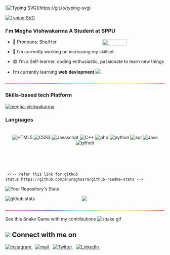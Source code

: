 
<!--👋-->  <!--img src="https://github.com/TheDudeThatCode/TheDudeThatCode/blob/master/Assets/Hi.gif" width="25px" height="25px"-->
[![Typing SVG](https://readme-typing-svg.demolab.com?font=Verdana&size=34&pause=1000&color=31CBD4&width=435&lines=Hello+folks+!)](https://git.io/typing-svg)

   
[![Typing SVG](https://readme-typing-svg.demolab.com?font=Verdana&size=19&pause=1000&color=D0D1D4&width=435&lines=Welcome+to+my+GitHub+profile)](https://git.io/typing-svg)

<h3 >I'm Megha Vishwakarma A Student at SPPU</h3>
 
 <img src="https://media.giphy.com/media/L1R1tvI9svkIWwpVYr/giphy.gif" align="right" 
   width="39%" height="35%">

- 👩  Pronouns: She/Her
- 🔭 I’m currently working on increasing my skillset.
- 😄 I’m a Self-learner, coding enthusiastic, passionate to learn new things 

-  I’m currently learning **web devlopment** <img width="30" src="https://cdn-icons-png.flaticon.com/128/7991/7991055.png" >

<img src="./rainbow-superthin.gif">

<h3  align="left">Skills-based tech  Platform</h3>
<a href="https://www.hackerrank.com/vishwakarmamegh1" target="blank"><img align="center" src="https://raw.githubusercontent.com/rahuldkjain/github-profile-readme-generator/master/src/images/icons/Social/hackerrank.svg" alt="megha-vishwakarma" height="50" width="50" /></a>

<h3 align="left">Languages</h3>
<p align="center" style="padding: 20px">
    <img src="https://img.shields.io/badge/html5-%23E34F26.svg?style=for-the-badge&logo=html5&logoColor=white" alt="HTML5">
    <img src="https://img.shields.io/badge/css3-%231572B6.svg?style=for-the-badge&logo=css3&logoColor=white" alt="CSS3">
    <img src="https://img.shields.io/badge/javascript-%23323330.svg?style=for-the-badge&logo=javascript" alt="Javascript">
    <img src="https://img.shields.io/badge/c++-%2300599C.svg?style=for-the-badge&logo=c%2B%2B&logoColor=white" alt="C++">
    <img src="https://img.shields.io/badge/PHP-777BB4?style=for-the-badge&logo=php&logoColor=white" alt="php">
   <img src="https://img.shields.io/badge/Python-FFD43B?style=for-the-badge&logo=python&logoColor=blue" alt="python">
   <img src="https://img.shields.io/badge/MySQL-005C84?style=for-the-badge&logo=mysql&logoColor=white" alt="sql">
    <img src="https://img.shields.io/badge/java-%23ED8B00.svg?style=for-the-badge&logo=java&logoColor=white" alt="Java">
    <img src="https://img.shields.io/badge/github-%23121011.svg?style=for-the-badge&logo=github&logoColor=white" alt="github">
   
</p>
<p align="center"> 
   <br><br>
    

  


     <!-- refer this link for github status:https://github.com/anuraghazra/github-readme-stats -->


![Your Repository's Stats](https://github-readme-stats.vercel.app/api/top-langs/?username=megha-vishwakarma&theme=blue-green)
<!-- Please don't remove this: Grab your social icons from https://github.com/carlsednaoui/gitsocial -->
<img src="https://github-readme-stats.vercel.app/api?username=megha-vishwakarma&show_icons=true&theme=tokyonight" alt="github stats" width="48%" align="left" margin-top="140px"/>
  
</a>
<img src="https://github-readme-streak-stats.herokuapp.com/?user=megha-vishwakarma&theme=tokyonight" width="48%" >

  
<p align="center">
<img src="./rainbow-superthin.gif">
<p>
   
   
   See this Snake Game with my contributions
![snake gif](https://github.com/megha-vishwakarma&theme/megha-vishwakarma&theme/blob/output/github-contribution-grid-snake.gif)

  
   
   
   
   <!--Connect -->
<h2><img width="40" src="https://cdn-icons-png.flaticon.com/128/3437/3437297.png" > Connect with me on  </h2>


<a href="https://www.instagram.com/gme_3112/" target="_blank" rel="noopener">
    <img width="32" src="https://cdn2.iconfinder.com/data/icons/social-icons-33/128/Instagram-64.png" alt="Instagram">
</a> 

<a href="mailto:vmegha1231@gmail.com" target="_blank" rel="noopener">
    <img width="34" src="https://cdn4.iconfinder.com/data/icons/logos-brands-in-colors/48/google-gmail-64.png" alt="mail">
</a> 
<a href="https://twitter.com/MeghaVi11199697" target="_blank" rel="noopener">
    <img width="34" src="https://cdn0.iconfinder.com/data/icons/social-media-2474/128/twitter_social_media_social_media_network-512.png" alt="Twitter">
</a> 

<a href="https://www.linkedin.com/in/megha-vishwakarma-335a9b1b2/" target="_blank" rel="noopener">
    <img width="34" src="https://cdn0.iconfinder.com/data/icons/social-media-2474/128/linkedin_linked_interface_media_social_network-512.png" alt="LinkedIn">
</a> 

